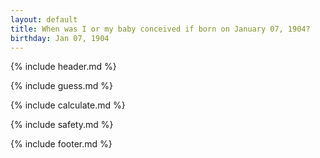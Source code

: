 ```yaml
---
layout: default
title: When was I or my baby conceived if born on January 07, 1904?
birthday: Jan 07, 1904
---
```


{% include header.md %}

{% include guess.md %}

{% include calculate.md %}

{% include safety.md %}

{% include footer.md %}



